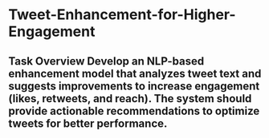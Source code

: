 # Tweet-Enhancement-for-Higher-Engagement
## **Task Overview**  Develop an **NLP-based enhancement model** that analyzes **tweet text** and suggests **improvements** to increase engagement (likes, retweets, and reach). The system should provide actionable recommendations to optimize tweets for better performance.
